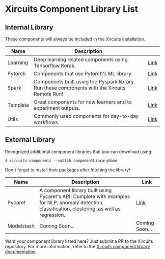 # Xircuits Component Library List


## Internal Library

These components will always be included in the Xircuits installation.

| Name     | Description                                                                                    |                                                                                                                                                            |
| -------- | ---------------------------------------------------------------------------------------------- | -------------------------------------------------------------------------------------------------------------------------------------------------------------- |
| Learning | Deep learning related components using Tensorflow Keras.                                       | [Link](https://github.com/XpressAI/xircuits/tree/master/xai_components/xai_learning) |
| Pytorch  | Components that use Pytorch's ML library.                                                      | [Link](https://github.com/XpressAI/xircuits/tree/master/xai_components/xai_pytorch)   |
| Spark    | Components built using the Pyspark library. Run these components with the Xircuits Remote Run! | [Link](https://github.com/XpressAI/xircuits/tree/master/xai_components/xai_spark)       |
| Template | Great components for new learners and to experiment outputs.                                   | [Link](https://github.com/XpressAI/xircuits/tree/master/xai_components/xai_template) |
| Utils    | Commonly used components for day-to-day workflows.                                             | [Link](https://github.com/XpressAI/xircuits/tree/master/xai_components/xai_utils)       |


## External Library

Recognized additional component libraries that you can download using:

```
$ xircuits-components --sublib componentLibraryName
```

Don't forget to install their packages after fetching the library!

| Name       | Description                                                                                                                                          | Link                                                                               |
| ---------- | ---------------------------------------------------------------------------------------------------------------------------------------------------- | ---------------------------------------------------------------------------------- |
| Pycaret    | A component library built using Pycaret's API! Complete with examples for NLP, anomaly detection, classification, clustering, as well as regression. | [Link](https://github.com/XpressAI/xai-pycaret) |
| Modelstash | Coming Soon...                                                                                                                                       | Coming Soon...                                                                     |

Want your component library listed here? Just submit a PR to the Xircuits repository. For more information, refer to the [Xircuits component library documentation](https://xircuits.io/docs/technical-concepts/xircuits-component-library).